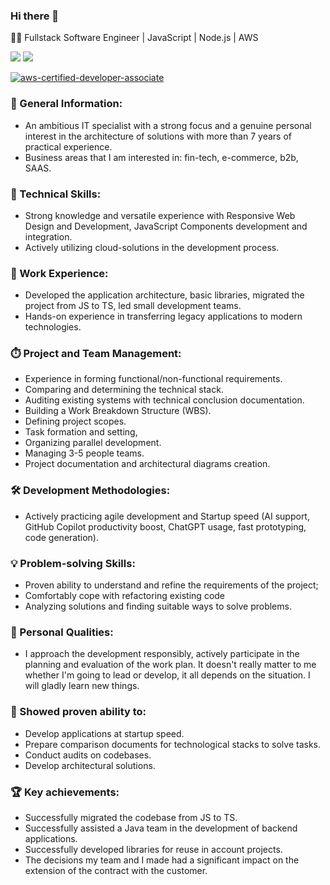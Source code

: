 ### Hi there 👋

👨‍💻 Fullstack Software Engineer | JavaScript | Node.js | AWS

[![](https://img.shields.io/badge/LinkedIn-ffffff?style=for-the-badge&logo=linkedin&logoColor=0A66C2)](https://www.linkedin.com/in/vusatui/)
[![](https://img.shields.io/badge/telegram-ffffff?style=for-the-badge&logo=telegram&logoColor=26A5E4)](https://t.me/simple_tony)


[![aws-certified-developer-associate](https://github.com/vusatui/vusatui/assets/32521973/bfe8a346-71a1-4437-8437-5fc820aed25f)](https://www.credly.com/badges/0a61b7ad-16d5-497c-89c9-376995285c66/public_url)


### 👤 General Information:
- An ambitious IT specialist with a strong focus and a genuine personal interest in the architecture of solutions with more than 7 years of practical experience.
- Business areas that I am interested in: fin-tech, e-commerce, b2b, SAAS.

### 👷 Technical Skills:
- Strong knowledge and versatile experience with Responsive Web Design and Development, JavaScript Components development and integration.
- Actively utilizing cloud-solutions in the development process.

### 💼 Work Experience:
- Developed the application architecture, basic libraries, migrated the project from JS to TS, led small development teams.
- Hands-on experience in transferring legacy applications to modern technologies.

### ⏱️ Project and Team Management:
- Experience in forming functional/non-functional requirements.
- Comparing and determining the technical stack.
- Auditing existing systems with technical conclusion documentation.
- Building a Work Breakdown Structure (WBS).
- Defining project scopes.
- Task formation and setting,
- Organizing parallel development.
- Managing 3-5 people teams.
- Project documentation and architectural diagrams creation.

### 🛠️ Development Methodologies:
- Actively practicing agile development and Startup speed (AI support, GitHub Copilot productivity boost, ChatGPT usage, fast prototyping, code generation).

### 💡 Problem-solving Skills:
- Proven ability to understand and refine the requirements of the project;
- Comfortably cope with refactoring existing code
- Analyzing solutions and finding suitable ways to solve problems.

### 🥇 Personal Qualities:
- I approach the development responsibly, actively participate in the planning and evaluation of the work plan. It doesn't really matter to me whether I'm going to lead or develop, it all depends on the situation. I will gladly learn new things.

### 🎯 Showed proven ability to:
- Develop applications at startup speed.
- Prepare comparison documents for technological stacks to solve tasks.
- Conduct audits on codebases.
- Develop architectural solutions.

### 🏆 Key achievements:
- Successfully migrated the codebase from JS to TS.
- Successfully assisted a Java team in the development of backend applications.
- Successfully developed libraries for reuse in account projects.
- The decisions my team and I made had a significant impact on the extension of the contract with the customer.

<!--
**vusatui/vusatui** is a ✨ _special_ ✨ repository because its `README.md` (this file) appears on your GitHub profile.

Here are some ideas to get you started:

- 🔭 I’m currently working on ...
- 🌱 I’m currently learning ...
- 👯 I’m looking to collaborate on ...
- 🤔 I’m looking for help with ...
- 💬 Ask me about ...
- 📫 How to reach me: ...
- 😄 Pronouns: ...
- ⚡ Fun fact: ...
-->
